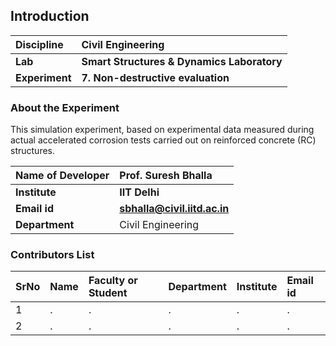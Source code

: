 ## Introduction


<b>Discipline | <b>Civil Engineering
:--|:--|
<b> Lab | <b> Smart Structures & Dynamics Laboratory
<b> Experiment|     <b> 7. Non-destructive evaluation

### About the Experiment 

This simulation experiment, based on experimental data measured during actual accelerated corrosion tests carried out on reinforced concrete (RC) structures.

<b>Name of Developer | <b> Prof. Suresh Bhalla 
:--|:--|
<b> Institute | <b>  IIT Delhi
<b> Email id|     <b>  sbhalla@civil.iitd.ac.in 
<b> Department |  Civil Engineering

### Contributors List

SrNo | Name | Faculty or Student | Department| Institute | Email id
:--|:--|:--|:--|:--|:--|
1 | . | . | . | . | .
2 | . | . | . | . | .
